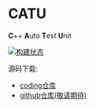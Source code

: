 # CATU
**C**++ **A**uto **T**est **U**nit

[![构建状态](https://gdgzoi.coding.net/badges/catu/build.svg)](https://gdgzoi.coding.net/p/catu/ci/job)

源码下载:
- [coding仓库](https://e.coding.net/gdgzoi/catu.git)
- [github仓库(敬请期待)]()
